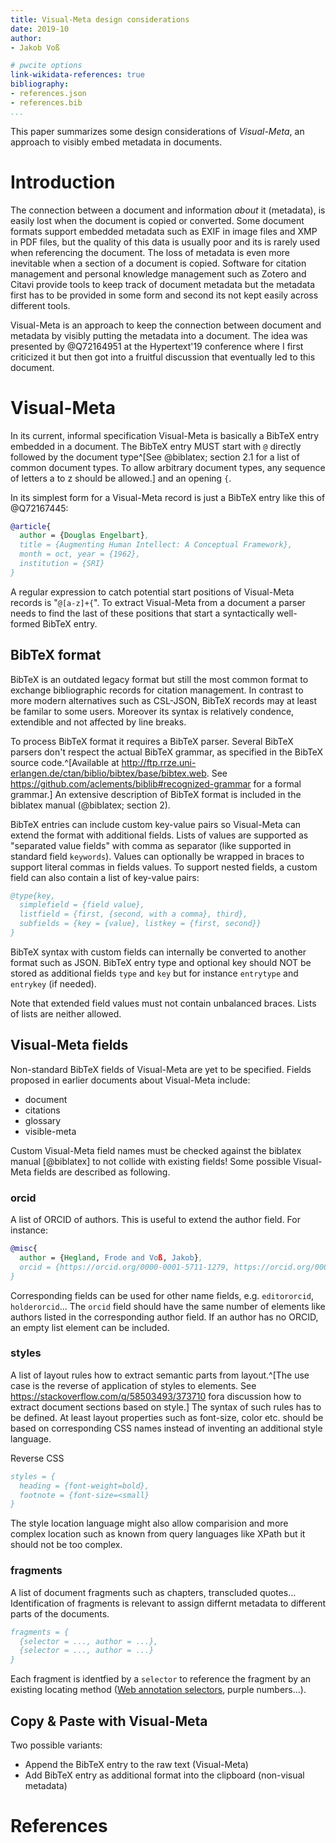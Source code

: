 ```yaml
---
title: Visual-Meta design considerations
date: 2019-10
author:
- Jakob Voß

# pwcite options
link-wikidata-references: true
bibliography:
- references.json
- references.bib
...
```


This paper summarizes some design considerations of *Visual-Meta*, an approach to visibly embed metadata in documents.

# Introduction

The connection between a document and information *about* it (metadata), is easily lost when the document is copied or converted. Some document formats support embedded metadata such as EXIF in image files and XMP in PDF files, but the quality of this data is usually poor and its is rarely used when referencing the document. The loss of metadata is even more inevitable when a section of a document is copied.  Software for citation management and personal knowledge management such as Zotero and Citavi provide tools to keep track of document metadata but the metadata first has to be provided in some form and second its not kept easily across different tools.

Visual-Meta is an approach to keep the connection between document and metadata by visibly putting the metadata into a document. The idea was presented by @Q72164951 at the Hypertext'19 conference where I first criticized it but then got into a fruitful discussion that eventually led to this document.

# Visual-Meta

In its current, informal specification Visual-Meta is basically a BibTeX entry embedded in a document. The BibTeX entry MUST start with `@` directly followed by the document type^[See @biblatex; section 2.1 for a list of common document types. To allow arbitrary document types, any sequence of letters a to z should be allowed.] and an opening `{`.

In its simplest form for a Visual-Meta record is just a BibTeX entry like this of @Q72167445:

~~~bibtex
@article{
  author = {Douglas Engelbart},
  title = {Augmenting Human Intellect: A Conceptual Framework},
  month = oct, year = {1962}, 
  institution = {SRI}  
}
~~~

A regular expression to catch potential start positions of Visual-Meta records is "`@[a-z]+{`". To extract Visual-Meta from a document a parser needs to find the last of these positions that start a syntactically well-formed BibTeX entry.

## BibTeX format

BibTeX is an outdated legacy format but still the most common format to exchange bibliographic records for citation management. In contrast to more modern alternatives such as CSL-JSON, BibTeX records may at least be familar to some users. Moreover its syntax is relatively condence, extendible and not affected by line breaks.

To process BibTeX format it requires a BibTeX parser. Several BibTeX parsers don't respect the actual BibTeX grammar, as specified in the BibTeX source code.^[Available at <http://ftp.rrze.uni-erlangen.de/ctan/biblio/bibtex/base/bibtex.web>. See <https://github.com/aclements/biblib#recognized-grammar> for a formal grammar.] An extensive description of BibTeX format is included in the biblatex manual (@biblatex; section 2).

BibTeX entries can include custom key-value pairs so Visual-Meta can extend the format with additional fields. Lists of values are supported as "separated value fields" with comma as separator (like supported in standard field `keywords`). Values can optionally be wrapped in braces to support literal commas in fields values. To support nested fields, a custom field can also contain a list of key-value pairs:

~~~bibtex
@type{key,
  simplefield = {field value},
  listfield = {first, {second, with a comma}, third},
  subfields = {key = {value}, listkey = {first, second}}
}
~~~

BibTeX syntax with custom fields can internally be converted to another format such as JSON. BibTeX entry type and optional key should NOT be stored as additional fields `type` and `key` but for instance `entrytype` and `entrykey` (if needed).

Note that extended field values must not contain unbalanced braces. Lists of lists are neither allowed.

## Visual-Meta fields

Non-standard BibTeX fields of Visual-Meta are yet to be specified. Fields proposed in earlier documents about Visual-Meta include:

* document
* citations
* glossary
* visible-meta

Custom Visual-Meta field names must be checked against the biblatex manual [@biblatex] to not collide with existing fields! Some possible Visual-Meta fields are described as following.

<!--
  document = {augmentinghu_douglas_engelbart_19621021231532_6396.pdf},
  (css styled) formatting = { heading level 1 = {Helvetica, 22pt, bold}, heading level 2 = {Helvetica, 18, bold}, body = {Times, 12pt}, image captions = {‘Times, l4, italic, align centre} },
  citations = { inline = {superscript number}, section name = {References}, section format = {author last name, author ﬁrst name, title, date, place, publisher} },
  glossary = { term = {Name of glossary term}, definition = {freeform definition text}, relates to = {relationship – “other term”},  term = {Name of glossary term number two}, definition = {freeform definition text}, relates to = {relationship – “other term”}, },
  special = { name = {DynamicView}, node= {nodcname, location, connections} }
  visible-meta = { version = {1.1}, generator = {Liquid | Author 4.6}, source = {Scholarcy, 2019,08,01} }

Contributing author section marking = Heading level 1, authorname = bold  end next heading

contributing  authors = {Douglas Carl Engelbart, Ted Nelson},
Contibuting orchid = {...}
  fragments = {
     { selector = {...}, author = {Douglas Carl Engelbart} }},
     { selector = {...}, author = {Ted Nelson} } },
  }
}

-->

### orcid

A list of ORCID of authors. This is useful to extend the author field. For instance:

~~~bibtex
@misc{
  author = {Hegland, Frode and Voß, Jakob},
  orcid = {https://orcid.org/0000-0001-5711-1279, https://orcid.org/0000-0002-7613-4123}
}
~~~

Corresponding fields can be used for other name fields, e.g. `editororcid`, `holderorcid`...  The `orcid` field should have the same number of elements like authors listed in the corresponding author field. If an author has no ORCID, an empty list element can be included.

### styles

A list of layout rules how to extract semantic parts from layout.^[The use case is the reverse of application of styles to elements. See <https://stackoverflow.com/q/58503493/373710> fora discussion how to extract document sections based on style.] The syntax of such rules has to be defined. At least layout properties such as font-size, color etc. should be based on corresponding CSS names instead of inventing an additional style language. 

Reverse CSS

~~~bibtex
styles = {
  heading = {font-weight=bold},
  footnote = {font-size=<small}
}
~~~

The style location language might also allow comparision and more complex location such as known from query languages like XPath but it should not be too complex.

### fragments

A list of document fragments such as chapters, transcluded quotes... Identification of fragments is relevant to assign differnt metadata to different parts of the documents.

~~~bibtex
fragments = {
  {selector = ..., author = ...},
  {selector = ..., author = ...}
}
~~~

Each fragment is identfied by a `selector` to reference the fragment by an existing locating method ([Web annotation selectors](https://www.w3.org/TR/annotation-model/#selectors), purple numbers...).

## Copy & Paste with Visual-Meta

Two possible variants:

* Append the BibTeX entry to the raw text (Visual-Meta)
* Add BibTeX entry as additional format into the clipboard (non-visual metadata)

# References

